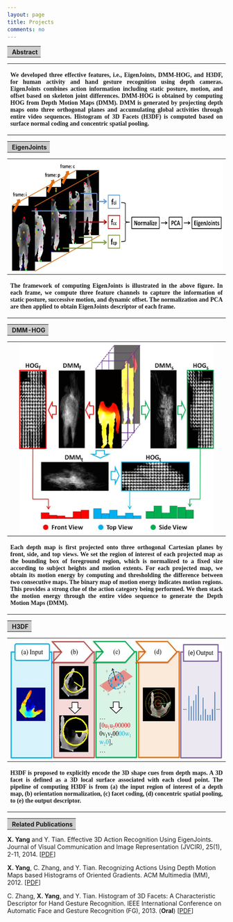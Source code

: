 ```yaml
---
layout: page
title: Projects
comments: no
---
```


<table width="650" border="0" align="center">
<tr>
<th align="left" bgcolor="#CCCCCC" scope="col">&nbsp;<strong class="style16">Abstract</strong></th>
</tr>
</table>

<table width="650" border="0" align="center">
<tr>
<th scope="col"><p style="font-family: times" align="justify">We developed three effective features, i.e., EigenJoints, DMM-HOG, and H3DF, for human activity and hand gesture recognition using depth cameras. EigenJoints combines action information including static posture, motion, and offset based on skeleton joint differences. DMM-HOG is obtained by computing HOG from Depth Motion Maps (DMM). DMM is generated by projecting depth maps onto three orthogonal planes and accumulating global activities through entire video sequences. Histogram of 3D Facets (H3DF) is computed based on surface normal coding and concentric spatial pooling.</p></th>
</tr>
</table>



<table width="650" border="0" align="center">
<tr>
<th align="left" bgcolor="#CCCCCC" scope="col">&nbsp;<strong class="style16">EigenJoints</strong></th>
</tr>
</table>

<table width="650" border="0" align="center">
<tr>
<th scope="col"><img src="EigenJoints.jpg" width="650" height="255"></th>
</tr>

<tr>
<th><p style="font-family: times" align="justify">The framework of computing EigenJoints is illustrated in the above figure. In each frame, we compute three feature channels to capture the information of static posture, successive motion, and dynamic offset. The normalization and PCA are then applied to obtain EigenJoints descriptor of each frame.</p></th>
</tr>
</table>



<table width="650" border="0" align="center">
<tr>
<th align="left" bgcolor="#CCCCCC" scope="col">&nbsp;<strong class="style16">DMM-HOG</strong></th>
</tr>
</table>

<table width="650" border="0" align="center">
<tr>
<th scope="col"><img src="DMM_HOG.jpg" width="450" height="436"></th>
</tr>

<tr>
<th><p style="font-family: times" align="justify">Each depth map is first projected onto three orthogonal Cartesian planes by front, side, and top views. We set the region of interest of each projected map as the bounding box of foreground region, which is normalized to a fixed size according to subject heights and motion extents. For each projected map, we obtain its motion energy by computing and thresholding the difference between two consecutive maps. The binary map of motion energy indicates motion regions. This provides a strong clue of the action category being performed. We then stack the motion energy through the entire video sequence to generate the Depth Motion Maps (DMM).</p></th>
</tr>
</table>



<table width="650" border="0" align="center">
<tr>
<th align="left" bgcolor="#CCCCCC" scope="col">&nbsp;<strong class="style16">H3DF</strong></th>
</tr>
</table>

<table width="650" border="0" align="center">
<tr>
<th scope="col"><img src="H3DF.jpg" width="550" height="273"></th>
</tr>

<tr>
<th><p style="font-family: times" align="justify">H3DF is proposed to explicitly encode the 3D shape cues from depth maps. A 3D facet is defined as a 3D local surface associated with each cloud point. The pipeline of computing H3DF is from (a) the input region of interest of a depth map, (b) orientation normalization, (c) facet coding, (d) concentric spatial pooling, to (e) the output descriptor.</p></th>
</tr>
</table>



<table width="650" border="0" align="center">
<tr>
<th align="left" bgcolor="#CCCCCC" scope="col">&nbsp;<strong class="style16">Related Publications</strong></th>
</tr>
</table>

**X. Yang** and Y. Tian. Effective 3D Action Recognition Using EigenJoints. Journal of Visual Communication and Image Representation (JVCIR), 25(1), 2-11, 2014. [[PDF](/publications/papers/EigenJoints_JVCIR.pdf)]

**X. Yang**, C. Zhang, and Y. Tian. Recognizing Actions Using Depth Motion Maps based Histograms of Oriented Gradients. ACM Multimedia (MM), 2012. [[PDF](/publications/papers/DMM.pdf)]

C. Zhang, **X. Yang**, and Y. Tian. Histogram of 3D Facets: A Characteristic Descriptor for Hand Gesture Recognition. IEEE International Conference on Automatic Face and Gesture Recognition (FG), 2013. (**Oral**) [[PDF](/publications/papers/FG13.pdf)]